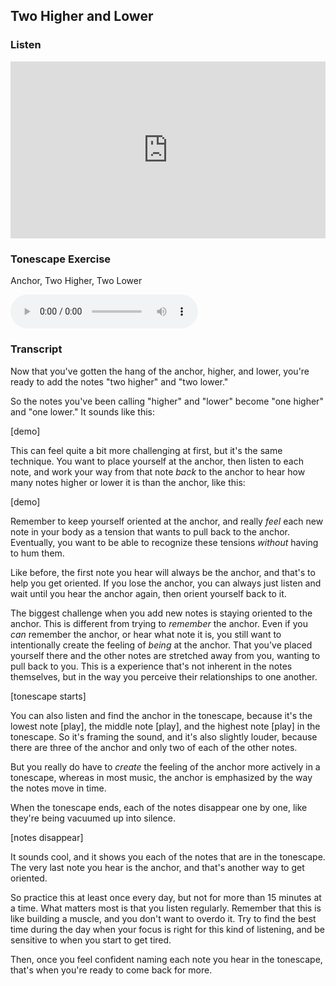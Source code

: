 ## Two Higher and Lower



### Listen

<style>
.embed-container {
    position: relative;
    padding-bottom: 56.25%;
    height: 0;
    overflow: hidden;
    max-width: 100%;
  }
  iframe{
    position: absolute;
    top: 0;
    left: 0;
    width: 100%;
    height: 100%;
  }
</style>
<div class='embed-container'>
  <iframe src='https://www.youtube.com/embed/7ubJ-Ym-Sf8?rel=0&cc_load_policy=1' frameborder='0' allowfullscreen></iframe>
</div>



### Tonescape Exercise

Anchor, Two Higher, Two Lower

<audio controls src="../media/tonescapes_2.mp3"></audio>



### Transcript

Now that you've gotten the hang of the anchor, higher, and lower, you're ready to add the notes "two higher" and "two lower." 

So the notes you've been calling "higher" and "lower" become "one higher" and "one lower." It sounds like this:

[demo]

This can feel quite a bit more challenging at first, but it's the same technique. You want to place yourself at the anchor, then listen to each note, and work your way from that note *back* to the anchor to hear how many notes higher or lower it is than the anchor, like this:

[demo]

Remember to keep yourself oriented at the anchor, and really *feel* each new note in your body as a tension that wants to pull back to the anchor. Eventually, you want to be able to recognize these tensions *without* having to hum them.

Like before, the first note you hear will always be the anchor, and that's to help you get oriented. If you lose the anchor, you can always just listen and wait until you hear the anchor again, then orient yourself back to it.

The biggest challenge when you add new notes is staying oriented to the anchor. This is different from trying to *remember* the anchor. Even if you *can* remember the anchor, or hear what note it is, you still want to intentionally create the feeling of *being* at the anchor. That you've placed yourself there and the other notes are stretched away from you, wanting to pull back to you. This is a experience that's not inherent in the notes themselves, but in the way you perceive their relationships to one another.

[tonescape starts]

You can also listen and find the anchor in the tonescape, because it's the lowest note [play], the middle note [play], and the highest note [play] in the tonescape. So it's framing the sound, and it's also slightly louder, because there are three of the anchor and only two of each of the other notes.

But you really do have to *create* the feeling of the anchor more actively in a tonescape, whereas in most music, the anchor is emphasized by the way the notes move in time. 

When the tonescape ends, each of the notes disappear one by one, like they're being vacuumed up into silence. 

[notes disappear] 

It sounds cool, and it shows you each of the notes that are in the tonescape. The very last note you hear is the anchor, and that's another way to get oriented.

So practice this at least once every day, but not for more than 15 minutes at a time. What matters most is that you listen regularly. Remember that this is like building a muscle, and you don't want to overdo it. Try to find the best time during the day when your focus is right for this kind of listening, and be sensitive to when you start to get tired.

Then, once you feel confident naming each note you hear in the tonescape, that's when you're ready to come back for more.